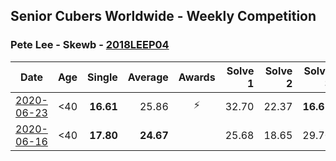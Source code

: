 ## Senior Cubers Worldwide - Weekly Competition
### Pete Lee - Skewb - [2018LEEP04](https://www.worldcubeassociation.org/persons/2018LEEP04?event=skewb)

| Date | Age | Single | Average | Awards | Solve 1 | Solve 2 | Solve 3 | Solve 4 | Solve 5 | Video |
| :--: | :--: | --: | --: | :--: | --: | --: | --: | --: | --: | :-- |
| [2020-06-23](../../results/skewb/2020-06-23.md) | <40 | **16.61** | 25.86 | ⚡ | 32.70 | 22.37 | **16.61** | 27.03 | 28.18 | [Link](https://www.facebook.com/events/1618516681636159/permalink/1624129321074895/) |
| [2020-06-16](../../results/skewb/2020-06-16.md) | <40 | **17.80** | **24.67** |  | 25.68 | 18.65 | 29.70 | 40.16 | **17.80** | [Link](https://www.facebook.com/events/296087658445428/permalink/299518714768989/) |


<!-- Global site tag (gtag.js) - Google Analytics -->
<script async src="https://www.googletagmanager.com/gtag/js?id=UA-86348435-3"></script>
<script>window.dataLayer = window.dataLayer || []; function gtag() {dataLayer.push(arguments);} gtag('js', new Date()); gtag('config', 'UA-86348435-3');</script>
